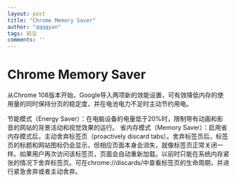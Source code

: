 ```yaml
---
layout: post
title: "Chrome Memory Saver"
author: "qqqqyan"
tags: 前沿
comments: ''
---
```


# Chrome Memory Saver
从Chrome 108版本开始，Google导入两项新的效能设置，可有效降低内存的使用量的同时保持分页的稳定度，并在电池电力不足时主动节约用电。

节能模式（Energy Saver）：在电脑设备的电量低于20%时，限制带有动画和影音的网站的背景活动和视觉效果的运行。
省内存模式（Memory Saver）：启用省内存模式后，主动舍弃标签页（proactively discard tabs）。舍弃标签页后，标签页的标题和网站图标仍会显示，但相应页面本身会消失，就像标签页正常关闭一样。如果用户再次访问该标签页，页面会自动重新加载。以前时只能在系统内存紧张的情况下舍弃标签页。可在chrome://discards/中查看标签页的生命周期，并进行紧急舍弃或者主动舍弃。

